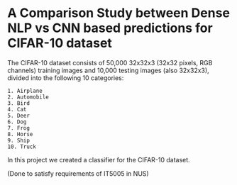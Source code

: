 # A Comparison Study between Dense NLP vs CNN based predictions for CIFAR-10 dataset

The CIFAR-10 dataset consists of 50,000 32x32x3 (32x32 pixels, RGB channels) training images and 10,000 testing images (also 32x32x3), divided into the following 10 categories:

    1. Airplane
    2. Automobile
    3. Bird
    4. Cat
    5. Deer
    6. Dog
    7. Frog
    8. Horse
    9. Ship
    10. Truck
    
In this project we created a classifier for the CIFAR-10 dataset.

(Done to satisfy requirements of IT5005 in NUS)
